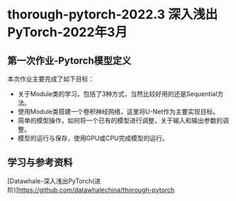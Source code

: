 # thorough-pytorch-2022.3 深入浅出PyTorch-2022年3月

## 第一次作业-Pytorch模型定义
本次作业主要完成了如下目标：
 - 关于Module类的学习，包括了3种方式，当然比较好用的还是Sequential方法。
 - 使用Module类搭建一个卷积神经网络，这里将U-Net作为主要实现目标。
 - 简单的模型操作，如何将一个已有的模型进行调整，关于输入和输出参数的调整。
 - 模型的运行与保存，使用GPU或CPU完成模型的运行。

## 学习与参考资料
[Datawhale-深入浅出PyTorch(进阶)]https://github.com/datawhalechina/thorough-pytorch
